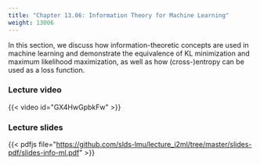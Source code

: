 ```yaml
---
title: "Chapter 13.06: Information Theory for Machine Learning"
weight: 13006
---
```

In this section, we discuss how information-theoretic concepts are used in machine learning and demonstrate the equivalence of KL minimization and maximum likelihood maximization, as well as how (cross-)entropy can be used as a loss function. 

<!--more-->

### Lecture video

{{< video id="GX4HwGpbkFw" >}}

### Lecture slides

{{< pdfjs file="https://github.com/slds-lmu/lecture_i2ml/tree/master/slides-pdf/slides-info-ml.pdf" >}}
